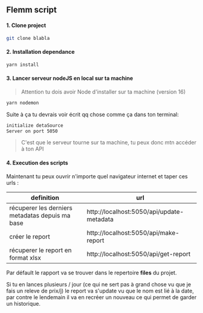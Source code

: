 ## Flemm script

#### 1. Clone project
```bash
git clone blabla
```

#### 2. Installation dependance
```bash
yarn install
```

#### 3. Lancer serveur nodeJS en local sur ta machine
> Attention tu dois avoir Node d'installer sur ta machine (version 16)

```bash
yarn nodemon
```

Suite à ça tu devrais voir écrit qq chose comme ça dans ton terminal:
```bash
initialize detaSource
Server on port 5050
```

> C'est que le serveur tourne sur ta machine, tu peux donc mtn accéder à ton API

#### 4. Execution des scripts

Maintenant tu peux ouvrir n'importe quel navigateur internet et taper ces urls :


| definition                                      | url                                       |
|-------------------------------------------------|-------------------------------------------|
| récuperer les derniers metadatas depuis ma base | http://localhost:5050/api/update-metadata |
| créer le report                                 | http://localhost:5050/api/make-report     |
| récuperer le report en format xlsx              | http://localhost:5050/api/get-report      |

Par défault le rapport va se trouver dans le repertoire **files** du projet. 

Si tu en lances plusieurs / jour (ce qui ne sert pas à grand chose vu que je fais un releve de prix/j) le report va s'update vu que le nom est lié à la date, par contre le lendemain il va en recréer un nouveau ce qui permet de garder un historique.


